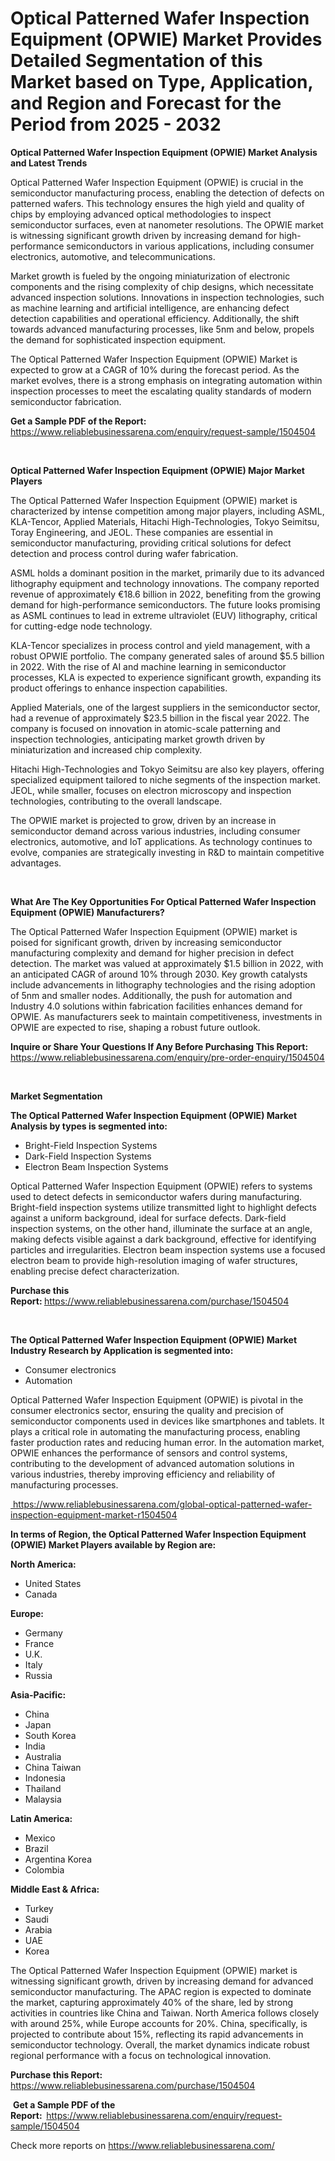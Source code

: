 <p><h1>Optical Patterned Wafer Inspection Equipment (OPWIE) Market Provides Detailed Segmentation of this Market based on Type, Application, and Region and Forecast for the Period from 2025 - 2032</h1></p><p><strong>Optical Patterned Wafer Inspection Equipment (OPWIE) Market Analysis and Latest Trends</strong></p>
<p><p>Optical Patterned Wafer Inspection Equipment (OPWIE) is crucial in the semiconductor manufacturing process, enabling the detection of defects on patterned wafers. This technology ensures the high yield and quality of chips by employing advanced optical methodologies to inspect semiconductor surfaces, even at nanometer resolutions. The OPWIE market is witnessing significant growth driven by increasing demand for high-performance semiconductors in various applications, including consumer electronics, automotive, and telecommunications.</p><p>Market growth is fueled by the ongoing miniaturization of electronic components and the rising complexity of chip designs, which necessitate advanced inspection solutions. Innovations in inspection technologies, such as machine learning and artificial intelligence, are enhancing defect detection capabilities and operational efficiency. Additionally, the shift towards advanced manufacturing processes, like 5nm and below, propels the demand for sophisticated inspection equipment.</p><p>The Optical Patterned Wafer Inspection Equipment (OPWIE) Market is expected to grow at a CAGR of 10% during the forecast period. As the market evolves, there is a strong emphasis on integrating automation within inspection processes to meet the escalating quality standards of modern semiconductor fabrication.</p></p>
<p><strong>Get a Sample PDF of the Report:&nbsp;</strong> <a href="https://www.reliablebusinessarena.com/enquiry/request-sample/1504504?utm_campaign=3188&utm_medium=2&utm_source=Github&utm_content=ia&utm_term=23032025&utm_id=optical-patterned-wafer-inspection-equipment-opwie">https://www.reliablebusinessarena.com/enquiry/request-sample/1504504</a></p>
<p>&nbsp;</p>
<p><strong>Optical Patterned Wafer Inspection Equipment (OPWIE) Major Market Players</strong></p>
<p><p>The Optical Patterned Wafer Inspection Equipment (OPWIE) market is characterized by intense competition among major players, including ASML, KLA-Tencor, Applied Materials, Hitachi High-Technologies, Tokyo Seimitsu, Toray Engineering, and JEOL. These companies are essential in semiconductor manufacturing, providing critical solutions for defect detection and process control during wafer fabrication.</p><p>ASML holds a dominant position in the market, primarily due to its advanced lithography equipment and technology innovations. The company reported revenue of approximately €18.6 billion in 2022, benefiting from the growing demand for high-performance semiconductors. The future looks promising as ASML continues to lead in extreme ultraviolet (EUV) lithography, critical for cutting-edge node technology.</p><p>KLA-Tencor specializes in process control and yield management, with a robust OPWIE portfolio. The company generated sales of around $5.5 billion in 2022. With the rise of AI and machine learning in semiconductor processes, KLA is expected to experience significant growth, expanding its product offerings to enhance inspection capabilities.</p><p>Applied Materials, one of the largest suppliers in the semiconductor sector, had a revenue of approximately $23.5 billion in the fiscal year 2022. The company is focused on innovation in atomic-scale patterning and inspection technologies, anticipating market growth driven by miniaturization and increased chip complexity.</p><p>Hitachi High-Technologies and Tokyo Seimitsu are also key players, offering specialized equipment tailored to niche segments of the inspection market. JEOL, while smaller, focuses on electron microscopy and inspection technologies, contributing to the overall landscape.</p><p>The OPWIE market is projected to grow, driven by an increase in semiconductor demand across various industries, including consumer electronics, automotive, and IoT applications. As technology continues to evolve, companies are strategically investing in R&D to maintain competitive advantages.</p></p>
<p>&nbsp;</p>
<p><strong>What Are The Key Opportunities For Optical Patterned Wafer Inspection Equipment (OPWIE) Manufacturers?</strong></p>
<p><p>The Optical Patterned Wafer Inspection Equipment (OPWIE) market is poised for significant growth, driven by increasing semiconductor manufacturing complexity and demand for higher precision in defect detection. The market was valued at approximately $1.5 billion in 2022, with an anticipated CAGR of around 10% through 2030. Key growth catalysts include advancements in lithography technologies and the rising adoption of 5nm and smaller nodes. Additionally, the push for automation and Industry 4.0 solutions within fabrication facilities enhances demand for OPWIE. As manufacturers seek to maintain competitiveness, investments in OPWIE are expected to rise, shaping a robust future outlook.</p></p>
<p><strong>Inquire or Share Your Questions If Any Before Purchasing This Report:</strong> <a href="https://www.reliablebusinessarena.com/enquiry/pre-order-enquiry/1504504?utm_campaign=3188&utm_medium=2&utm_source=Github&utm_content=ia&utm_term=23032025&utm_id=optical-patterned-wafer-inspection-equipment-opwie">https://www.reliablebusinessarena.com/enquiry/pre-order-enquiry/1504504</a></p>
<p>&nbsp;</p>
<p><strong>Market Segmentation</strong></p>
<p><strong>The Optical Patterned Wafer Inspection Equipment (OPWIE) Market Analysis by types is segmented into:</strong></p>
<p><ul><li>Bright-Field Inspection Systems</li><li>Dark-Field Inspection Systems</li><li>Electron Beam Inspection Systems</li></ul></p>
<p><p>Optical Patterned Wafer Inspection Equipment (OPWIE) refers to systems used to detect defects in semiconductor wafers during manufacturing. Bright-field inspection systems utilize transmitted light to highlight defects against a uniform background, ideal for surface defects. Dark-field inspection systems, on the other hand, illuminate the surface at an angle, making defects visible against a dark background, effective for identifying particles and irregularities. Electron beam inspection systems use a focused electron beam to provide high-resolution imaging of wafer structures, enabling precise defect characterization.</p></p>
<p><strong>Purchase this Report:&nbsp;</strong><a href="https://www.reliablebusinessarena.com/purchase/1504504?utm_campaign=3188&utm_medium=2&utm_source=Github&utm_content=ia&utm_term=23032025&utm_id=optical-patterned-wafer-inspection-equipment-opwie">https://www.reliablebusinessarena.com/purchase/1504504</a></p>
<p>&nbsp;</p>
<p><strong>The Optical Patterned Wafer Inspection Equipment (OPWIE) Market Industry Research by Application is segmented into:</strong></p>
<p><ul><li>Consumer electronics</li><li>Automation</li></ul></p>
<p><p>Optical Patterned Wafer Inspection Equipment (OPWIE) is pivotal in the consumer electronics sector, ensuring the quality and precision of semiconductor components used in devices like smartphones and tablets. It plays a critical role in automating the manufacturing process, enabling faster production rates and reducing human error. In the automation market, OPWIE enhances the performance of sensors and control systems, contributing to the development of advanced automation solutions in various industries, thereby improving efficiency and reliability of manufacturing processes.</p></p>
<p><a href="https://www.reliablebusinessarena.com/global-optical-patterned-wafer-inspection-equipment-market-r1504504?utm_campaign=3188&utm_medium=2&utm_source=Github&utm_content=ia&utm_term=23032025&utm_id=optical-patterned-wafer-inspection-equipment-opwie">&nbsp;https://www.reliablebusinessarena.com/global-optical-patterned-wafer-inspection-equipment-market-r1504504</a></p>
<p><strong>In terms of Region, the Optical Patterned Wafer Inspection Equipment (OPWIE) Market Players available by Region are:</strong></p>
<p>
    <p> <strong> North America: </strong>
        <ul>
            <li>United States</li>
            <li>Canada</li>
        </ul>
        </p> 
    <p> <strong> Europe: </strong>
        <ul>
            <li>Germany</li>
            <li>France</li>
            <li>U.K.</li>
            <li>Italy</li>
            <li>Russia</li>
        </ul>
        </p> 
    <p> <strong> Asia-Pacific: </strong>
        <ul>
            <li>China</li>
            <li>Japan</li>
            <li>South Korea</li>
            <li>India</li>
            <li>Australia</li>
            <li>China Taiwan</li>
            <li>Indonesia</li>
            <li>Thailand</li>
            <li>Malaysia</li>
        </ul>
        </p> 
    <p> <strong> Latin America: </strong>
        <ul>
            <li>Mexico</li>
            <li>Brazil</li>
            <li>Argentina Korea</li>
            <li>Colombia</li>
        </ul>
        </p> 
    <p> <strong> Middle East & Africa: </strong>
        <ul>
            <li>Turkey</li>
            <li>Saudi</li>
            <li>Arabia</li>
            <li>UAE</li>
            <li>Korea</li>
        </ul>
    </p>
    </p>
<p><p>The Optical Patterned Wafer Inspection Equipment (OPWIE) market is witnessing significant growth, driven by increasing demand for advanced semiconductor manufacturing. The APAC region is expected to dominate the market, capturing approximately 40% of the share, led by strong activities in countries like China and Taiwan. North America follows closely with around 25%, while Europe accounts for 20%. China, specifically, is projected to contribute about 15%, reflecting its rapid advancements in semiconductor technology. Overall, the market dynamics indicate robust regional performance with a focus on technological innovation.</p></p>
<p><strong>Purchase this Report: </strong><a href="https://www.reliablebusinessarena.com/purchase/1504504?utm_campaign=3188&utm_medium=2&utm_source=Github&utm_content=ia&utm_term=23032025&utm_id=optical-patterned-wafer-inspection-equipment-opwie">https://www.reliablebusinessarena.com/purchase/1504504</a></p>
<p>&nbsp;<strong>Get a Sample PDF of the Report:&nbsp;&nbsp;</strong><a href="https://www.reliablebusinessarena.com/enquiry/request-sample/1504504?utm_campaign=3188&utm_medium=2&utm_source=Github&utm_content=ia&utm_term=23032025&utm_id=optical-patterned-wafer-inspection-equipment-opwie">https://www.reliablebusinessarena.com/enquiry/request-sample/1504504</a></p>
<p><strong></strong></p>
<p>Check more reports on <a href="https://www.reliablebusinessarena.com/?utm_campaign=3188&utm_medium=2&utm_source=Github&utm_content=ia&utm_term=23032025&utm_id=optical-patterned-wafer-inspection-equipment-opwie">https://www.reliablebusinessarena.com/</a></p>